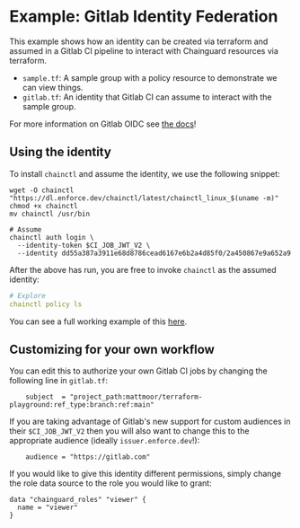# Example: Gitlab Identity Federation

This example shows how an identity can be created via terraform and assumed in
a Gitlab CI pipeline to interact with Chainguard resources via terraform.

- `sample.tf`: A sample group with a policy resource to demonstrate we can view things.
- `gitlab.tf`: An identity that Gitlab CI can assume to interact with the sample group.

For more information on Gitlab OIDC see [the docs](https://docs.gitlab.com/ee/ci/cloud_services/)!

## Using the identity

To install `chainctl` and assume the identity, we use the following snippet:
```shell
wget -O chainctl "https://dl.enforce.dev/chainctl/latest/chainctl_linux_$(uname -m)"
chmod +x chainctl
mv chainctl /usr/bin

# Assume
chainctl auth login \
  --identity-token $CI_JOB_JWT_V2 \
  --identity dd55a387a3911e68d8786cead6167e6b2a4d85f0/2a450867e9a652a9
```

After the above has run, you are free to invoke `chainctl` as the
assumed identity:
```yaml
# Explore
chainctl policy ls
```

You can see a full working example of this [here](https://github.com/mattmoor/terraform-playground/blob/main/.gitlab-ci.yml).


## Customizing for your own workflow

You can edit this to authorize your own Gitlab CI jobs by changing the
following line in `gitlab.tf`:

```hcl
    subject  = "project_path:mattmoor/terraform-playground:ref_type:branch:ref:main"
```

If you are taking advantage of Gitlab's new support for custom audiences in
their `$CI_JOB_JWT_V2` then you will also want to change this to the appropriate
audience (ideally `issuer.enforce.dev`!):
```hcl
    audience = "https://gitlab.com"
```

If you would like to give this identity different permissions, simply change
the role data source to the role you would like to grant:
```hcl
data "chainguard_roles" "viewer" {
  name = "viewer"
}
```
